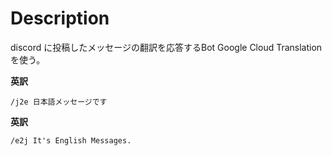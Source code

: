 # Description

discord に投稿したメッセージの翻訳を応答するBot
Google Cloud Translation を使う。


**英訳**

    /j2e 日本語メッセージです

**英訳**

    /e2j It's English Messages.

